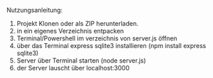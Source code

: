 Nutzungsanleitung:

1. Projekt Klonen oder als ZIP herunterladen.
2. in ein eigenes Verzeichnis entpacken
3. Terminal/Powershell im verzeichnis von server.js öffnen
4. über das Terminal express sqlite3 installieren (npm install express sqlite3)
5. Server über Terminal starten (node server.js)
6. der Server lauscht über localhost:3000
